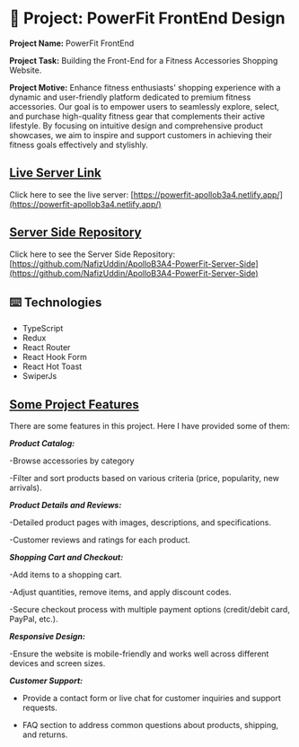 # :ledger: Project: PowerFit FrontEnd Design

**Project Name:** PowerFit FrontEnd

**Project Task:** Building the Front-End for a Fitness Accessories Shopping Website.

**Project Motive:** Enhance fitness enthusiasts' shopping experience with a dynamic and user-friendly platform dedicated to premium fitness accessories. Our goal is to empower users to seamlessly explore, select, and purchase high-quality fitness gear that complements their active lifestyle. By focusing on intuitive design and comprehensive product showcases, we aim to inspire and support customers in achieving their fitness goals effectively and stylishly.

## [ Live Server Link](https://powerfit-apollob3a4.netlify.app/)

Click here to see the live server: [https://powerfit-apollob3a4.netlify.app/](https://powerfit-apollob3a4.netlify.app/)

## [ Server Side Repository](https://github.com/NafizUddin/ApolloB3A4-PowerFit-Server-Side)

Click here to see the Server Side Repository: [https://github.com/NafizUddin/ApolloB3A4-PowerFit-Server-Side](https://github.com/NafizUddin/ApolloB3A4-PowerFit-Server-Side)

## :keyboard: Technologies

- TypeScript
- Redux
- React Router
- React Hook Form
- React Hot Toast
- SwiperJs

## [Some Project Features](https://github.com/NafizUddin/ApolloB3A4-PowerFit-Client-Side)

There are some features in this project. Here I have provided some of them:

**_Product Catalog:_**

-Browse accessories by category

-Filter and sort products based on various criteria (price, popularity, new arrivals).

**_Product Details and Reviews:_**

-Detailed product pages with images, descriptions, and specifications.

-Customer reviews and ratings for each product.

**_Shopping Cart and Checkout:_**

-Add items to a shopping cart.

-Adjust quantities, remove items, and apply discount codes.

-Secure checkout process with multiple payment options (credit/debit card, PayPal, etc.).

**_Responsive Design:_**

-Ensure the website is mobile-friendly and works well across different devices and screen sizes.

**_Customer Support:_**

- Provide a contact form or live chat for customer inquiries and support requests.

- FAQ section to address common questions about products, shipping, and returns.
